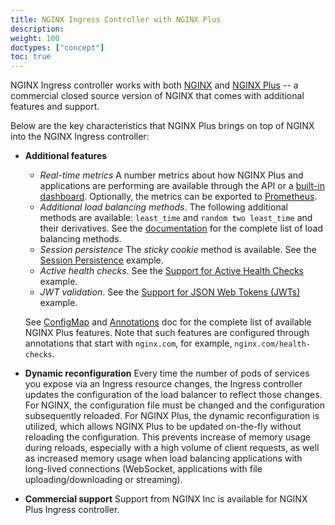 ```yaml
---
title: NGINX Ingress Controller with NGINX Plus
description: 
weight: 100
doctypes: ["concept"]
toc: true
---
```



NGINX Ingress controller works with both [NGINX](https://nginx.org/) and [NGINX Plus](https://www.nginx.com/products/nginx/) -- a commercial closed source version of NGINX that comes with additional features and support. 

Below are the key characteristics that NGINX Plus brings on top of NGINX into the NGINX Ingress controller:
* **Additional features**
    * *Real-time metrics* A number metrics about how NGINX Plus and applications are performing are available through the API or a [built-in dashboard](https://docs.nginx.com/nginx-ingress-controller/logging-and-monitoring/status-page/). Optionally, the metrics can be exported to [Prometheus](https://docs.nginx.com/nginx-ingress-controller/logging-and-monitoring/prometheus/).
    * *Additional load balancing methods*. The following additional methods are available: `least_time` and `random two least_time` and their derivatives. See the [documentation](https://nginx.org/en/docs/http/ngx_http_upstream_module.html) for the complete list of load balancing methods.
    * *Session persistence* The *sticky cookie* method is available. See the [Session Persistence](../examples/session-persistence) example.
    * *Active health checks*. See the [Support for Active Health Checks](../examples/health-checks) example.
    * *JWT validation*. See the [Support for JSON Web Tokens (JWTs)](../examples/jwt) example.
    
    See [ConfigMap](https://docs.nginx.com/nginx-ingress-controller/configuration/global-configuration/configmap-resource/) and [Annotations](https://docs.nginx.com/nginx-ingress-controller/configuration/ingress-resources/advanced-configuration-with-annotations/) doc for the complete list of available NGINX Plus features. Note that such features are configured through annotations that start with `nginx.com`, for example, `nginx.com/health-checks`.
* **Dynamic reconfiguration** Every time the number of pods of services you expose via an Ingress resource changes, the Ingress controller updates the configuration of the load balancer to reflect those changes. For NGINX, the configuration file must be changed and the configuration subsequently reloaded. For NGINX Plus, the dynamic reconfiguration is utilized, which allows NGINX Plus to be updated on-the-fly without reloading the configuration. This prevents increase of memory usage during reloads, especially with a high volume of client requests, as well as increased memory usage when load balancing applications with long-lived connections (WebSocket, applications with file uploading/downloading or streaming).
* **Commercial support** Support from NGINX Inc is available for NGINX Plus Ingress controller.
